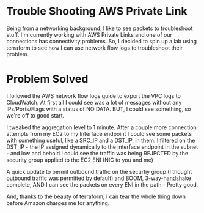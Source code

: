 # Trouble Shooting AWS Private Link

Being from a networking background, I like to see packets to troubleshoot stuff. I'm currently working with 
AWS Private Links and one of our connections has connectivity problems. So, I decided to spin up a lab using terraform
to see how I can use network flow logs to troubleshoot their problem.

# Problem Solved

I followed the AWS network flow logs guide to export the VPC logs to CloudWatch. At first all I could see was a lot of messages without any IPs/Ports/Flags with a status of NO DATA. BUT, I could see something, so we're off to good start.

I tweaked the aggregation level to 1 minute. After a couple more connection attempts from my EC2 to my Interface endpoint I could see some packets with something useful, like a SRC_IP and a DST_IP, in them. I filtered on the DST_IP - the IP assigned dynamically to the interface endpoint in the subnet - and low and behold I could see the traffic was being REJECTED by the security group applied to the EC2 ENI (NIC to you and me)

A quick update to permit outbound traffic on the securtiy group (I thought outbound traffic was permitted by default) and BOOM, 3-way-handshake complete, AND I can see the packets on every ENI in the path - Pretty good.

And, thanks to the beauty of terraform, I can tear the whole thing down before Amazon charges me for anything.
